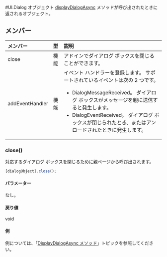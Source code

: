 #UI.Dialog オブジェクト
[displayDialogAsync](officeui.displaydialogasync.md) メソッドが呼び出されたときに返されるオブジェクト。

## メンバー
| メンバー	       | 型	   |説明|
|:---------------|:--------|:----------|
|close|機能|アドインでダイアログ ボックスを閉じることができます。|
|addEventHandler|機能|イベント ハンドラーを登録します。 サポートされているイベントは次の 2 つです。 <ul><li>DialogMessageReceived。 ダイアログ ボックスがメッセージを親に送信すると発生します。</li><li>DialogEventReceived。 ダイアログ ボックスが閉じられたとき、またはアンロードされたときに発生します。</li></ul> |


### close()
対応するダイアログ ボックスを閉じるために親ページから呼び出されます。     
```js    
[dialogObject].close();    
``` 

#### パラメーター    
なし。 

#### 戻り値    
void  


#### 例
例については、「[DisplayDialogAsync メソッド](officeui.displaydialogasync.md)」トピックを参照してください。
